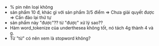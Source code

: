 - % pin nên loại không
- sản phẩm 10 đ, khác gì với sản phẩm 3/5 điểm => Chưa giải quyết được => Cần đảo lại thứ tự 
- sản phẩm này "được"?? từ "được" xử lý sao??
- Hàm word_tokenize của underthesea không tốt, nó tách 4g thành 4 và g.
- Từ "từ" có nên xem là stopword không?